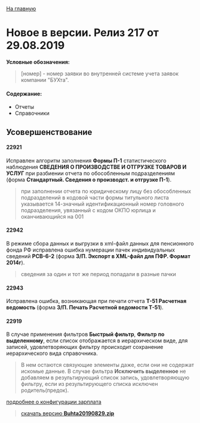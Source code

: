 ﻿[На главную](../../index.md)

# Новое в версии. Релиз 217 от 29.08.2019

**Условные обозначения:**
 >[номер] - номер заявки во внутренней системе учета заявок компании "БУХта".


#### Содержание:

- Отчеты
- Справочники

## Усовершенствование

#### 22921
Исправлен алгоритм заполнения __Формы П-1__ статистического наблюдения __СВЕДЕНИЯ О ПРОИЗВОДСТВЕ И ОТГРУЗКЕ ТОВАРОВ И УСЛУГ__ при разбиении отчета по обособленным подразделениям (форма __Стандартный. Сведения о производст. и отгрузке П-1__).
>при заполнении отчета по юридическому лицу без обособленных подразделений в кодовой части формы титульного листа указывается 14-значный идентификационный номер головного подразделения, увязанный с кодом ОКПО юрлица и оканчивающийся на 001


#### 22942
В режиме сбора данных и выгрузки в xml-файл данных для пенсионного фонда РФ исправлена ошибка нумерации пачек индивидуальных сведений __РСВ-6-2__ (форма __З/П. Экспорт в XML-файл для ПФР. Формат 2014г__).
>сведения за один и тот же период попадали в разные пачки


#### 22943
Исправлена ошибка, возникающая при печати отчета __Т-51 Расчетная ведомость__ (форма __З/П. Печать Расчетной ведомости Т-51__).

#### 22919
В случае применения фильтров __Быстрый фильтр__, __Фильтр по выделенному__, если список отображается в иерархическом виде,  для записей, удовлетворяющих фильтру происходит сохранение иерархического вида справочника.
>В нем остаются связующие элементы даже, если они не содержат искомые данные.
В случае фильтра __Исключить выделенное__  не добавляем в результирующий список запись,  удовлетворяющую фильтру, если из результирующего списка исключен родитель(предок).


[подробнее о конфигурации зарплата](Стандартная_Зарплата.htm)

> [скачать версию **Buhta20190829.zip**](Buhta20190829.zip)
